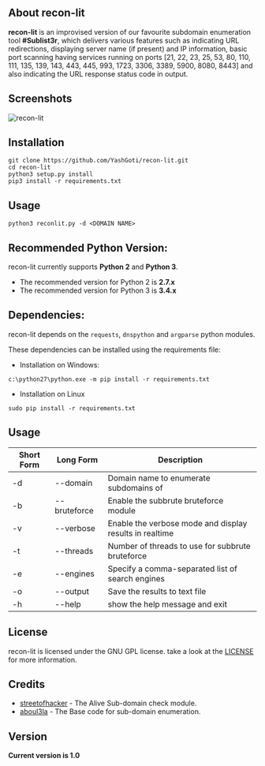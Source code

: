 ## About recon-lit

**recon-lit** is an improvised version of our favourite subdomain enumeration tool **#Sublist3r**, which delivers various features such as indicating URL redirections, displaying server name (if present) and IP information, basic port scanning having services running on ports [21, 22, 23, 25, 53, 80, 110, 111, 135, 139, 143, 443, 445, 993, 1723, 3306, 3389, 5900, 8080, 8443] and also indicating the URL response status code in output.

## Screenshots

![recon-lit](http://thedarkfiles.tk/Content/Yash/recon-lit/ScreenShot.png "recon-lit in action")

## Installation

```
git clone https://github.com/YashGoti/recon-lit.git
cd recon-lit
python3 setup.py install
pip3 install -r requirements.txt
```

## Usage

```
python3 reconlit.py -d <DOMAIN NAME>
```

## Recommended Python Version:

recon-lit currently supports **Python 2** and **Python 3**.

* The recommended version for Python 2 is **2.7.x**
* The recommended version for Python 3 is **3.4.x**

## Dependencies:

recon-lit depends on the `requests`, `dnspython` and `argparse` python modules.

These dependencies can be installed using the requirements file:

- Installation on Windows:
```
c:\python27\python.exe -m pip install -r requirements.txt
```
- Installation on Linux
```
sudo pip install -r requirements.txt
```
## Usage

Short Form    | Long Form     | Description
------------- | ------------- |-------------
-d            | --domain      | Domain name to enumerate subdomains of
-b            | --bruteforce  | Enable the subbrute bruteforce module
-v            | --verbose     | Enable the verbose mode and display results in realtime
-t            | --threads     | Number of threads to use for subbrute bruteforce
-e            | --engines     | Specify a comma-separated list of search engines
-o            | --output      | Save the results to text file
-h            | --help        | show the help message and exit

## License

recon-lit is licensed under the GNU GPL license. take a look at the [LICENSE](https://github.com/YashGoti/recon-lit/blob/master/LICENSE) for more information.

## Credits

* [streetofhacker](https://twitter.com/streetofhacker) - The Alive Sub-domain check module.
* [aboul3la](https://github.com/aboul3la/Sublist3r) - The Base code for sub-domain enumeration.

## Version
**Current version is 1.0**
